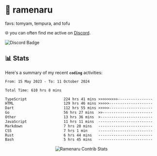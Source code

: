 # 🍜 ramenaru
favs: tomyam, tempura, and tofu

🌐 you can often find me active on [Discord](https://discordapp.com/users/503291004200157185).

![Discord Badge](https://dcbadge.vercel.app/api/shield/503291004200157185)

## 📊 Stats

Here's a summary of my recent **`coding`** activities:

<!--START_SECTION:waka-->

```txt
From: 15 May 2023 - To: 11 October 2024

Total Time: 610 hrs 8 mins

TypeScript                 224 hrs 41 mins >>>>>>>>>----------------   36.83 %
HTML                       129 hrs 46 mins >>>>>--------------------   21.27 %
Dart                       112 hrs 55 mins >>>>>--------------------   18.51 %
Go                         56 hrs 27 mins  >>-----------------------   09.25 %
Other                      13 hrs 36 mins  >------------------------   02.23 %
JavaScript                 11 hrs 11 mins  -------------------------   01.84 %
Markdown                   7 hrs 20 mins   -------------------------   01.20 %
CSS                        7 hrs 1 min     -------------------------   01.15 %
Rust                       6 hrs 44 mins   -------------------------   01.10 %
Bash                       5 hrs 45 mins   -------------------------   00.94 %
```

<!--END_SECTION:waka-->

<div style="text-align: center;">
   <img align="center" src="https://github-readme-streak-stats.herokuapp.com/?user=Ramenaru&theme=dark&card_width=520" alt="Ramenaru Contrib Stats" />
</div>

